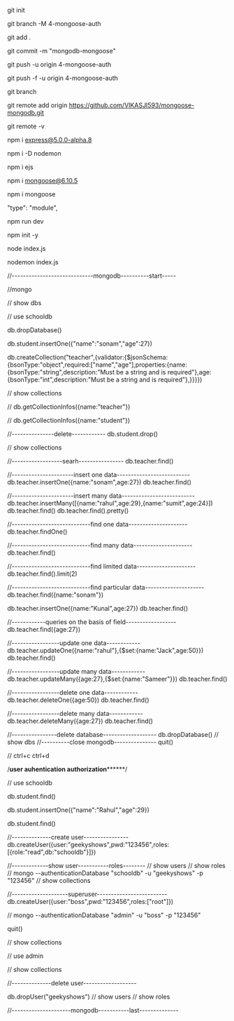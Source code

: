 git init

git branch -M 4-mongoose-auth

git add .

git commit -m "mongodb-mongoose"

git push -u origin 4-mongoose-auth

git push -f -u origin 4-mongoose-auth

git branch

git remote add origin https://github.com/VIKASJI593/mongoose-mongodb.git

git remote -v



npm i express@5.0.0-alpha.8

npm i -D nodemon

npm i ejs

npm i mongoose@6.10.5

npm i mongoose

"type": "module",

npm run dev

npm init -y

node index.js

nodemon index.js


//-----------------------------mongodb----------start-----



//mongo

// show dbs

//  use schooldb

db.dropDatabase()

db.student.insertOne({"name":"sonam","age":27})

db.createCollection("teacher",{validator:{$jsonSchema:{bsonType:"object",required:["name","age"],properties:{name:{bsonType:"string",description:"Must be a string and is required"},age:{bsonType:"int",description:"Must be a string and is required"},}}}})

// show collections

// db.getCollectionInfos({name:"teacher"})

// db.getCollectionInfos({name:"student"})

//---------------delete------------
db.student.drop()


// show collections

//------------------searh----------------
db.teacher.find()

//----------------------insert one data--------------------------
db.teacher.insertOne({name:"sonam",age:27})
db.teacher.find()


//----------------------insert many data--------------------------
db.teacher.insertMany([{name:"rahul",age:29},{name:"sumit",age:24}])
db.teacher.find()
db.teacher.find().pretty()


//----------------------------find one data---------------------
db.teacher.findOne()

//----------------------------find many data---------------------
db.teacher.find()


//----------------------------find limited data---------------------
db.teacher.find().limit(2)

//----------------------------find particular data---------------------
db.teacher.find({name:"sonam"})


db.teacher.insertOne({name:"Kunal",age:27})
db.teacher.find()

//------------queries on the basis of field------------------
db.teacher.find({age:27})


//-----------------update one data------------
db.teacher.updateOne({name:"rahul"},{$set:{name:"Jack",age:50}})
db.teacher.find()

//-----------------update many data------------
db.teacher.updateMany({age:27},{$set:{name:"Sameer"}})
db.teacher.find()

//-----------------delete one data------------
db.teacher.deleteOne({age:50})
db.teacher.find()

//-----------------delete many data------------
db.teacher.deleteMany({age:27})
db.teacher.find()


//----------------delete database-------------------
db.dropDatabase()
// show dbs
//----------close mongodb---------------
quit()

// ctrl+c ctrl+d




/****************user auhentication authorization**********************/

// use schooldb

db.student.find()

db.student.insertOne({"name":"Rahul","age":29})

db.student.find()

//--------------create user----------------
db.createUser({user:"geekyshows",pwd:"123456",roles:[{role:"read",db:"schooldb"}]})

//-------------show user-----------roles--------
// show users
// show roles
// mongo --authenticationDatabase "schooldb" -u "geekyshows" -p "123456"
// show collections

//--------------------superuser-------------------------
db.createUser({user:"boss",pwd:"123456",roles:["root"]})

// mongo --authenticationDatabase "admin" -u "boss" -p "123456"

quit()

// show collections

// use admin

// show collections

//--------------delete user-------------------

db.dropUser("geekyshows")
// show users
// show roles







//---------------------mongodb-----------last--------------

